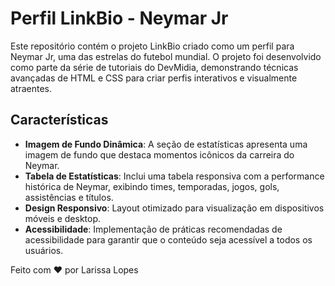 # Perfil LinkBio - Neymar Jr

Este repositório contém o projeto LinkBio criado como um perfil para Neymar Jr, uma das estrelas do futebol mundial. O projeto foi desenvolvido como parte da série de tutoriais do DevMidia, demonstrando técnicas avançadas de HTML e CSS para criar perfis interativos e visualmente atraentes.

## Características

- **Imagem de Fundo Dinâmica**: A seção de estatísticas apresenta uma imagem de fundo que destaca momentos icônicos da carreira do Neymar.
- **Tabela de Estatísticas**: Inclui uma tabela responsiva com a performance histórica de Neymar, exibindo times, temporadas, jogos, gols, assistências e títulos.
- **Design Responsivo**: Layout otimizado para visualização em dispositivos móveis e desktop.
- **Acessibilidade**: Implementação de práticas recomendadas de acessibilidade para garantir que o conteúdo seja acessível a todos os usuários.

Feito com ❤️ por Larissa Lopes
